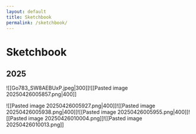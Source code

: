```yaml
---
layout: default
title: Sketchbook
permalink: /sketchbook/
---
```

# Sketchbook

## 2025

![[Go783_SW8AEBUxP.jpeg|300]]![[Pasted image 20250426005857.png|400]]

![[Pasted image 20250426005927.png|400]]![[Pasted image 20250426005938.png|400]]![[Pasted image 20250426005955.png|400]]![[Pasted image 20250426010004.png]]![[Pasted image 20250426010013.png]]